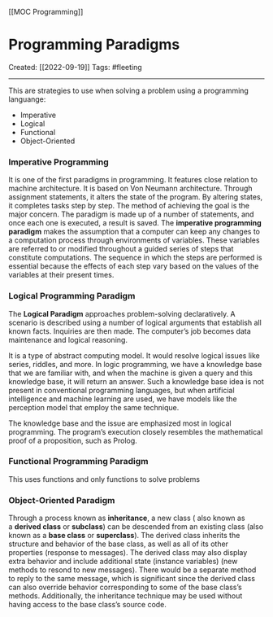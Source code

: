 [[MOC Programming]]

# Programming Paradigms
Created:  [[2022-09-19]]
Tags: #fleeting 

---
This are strategies to use when solving a problem using a programming languange:
- Imperative
- Logical
- Functional
- Object-Oriented

### Imperative Programming
It is one of the first paradigms in programming. It features close relation to machine architecture. It is based on Von Neumann architecture. Through assignment statements, it alters the state of the program. By altering states, it completes tasks step by step. The method of achieving the goal is the major concern. The paradigm is made up of a number of statements, and once each one is executed, a result is saved.
The **imperative programming paradigm** makes the assumption that a computer can keep any changes to a computation process through environments of variables. These variables are referred to or modified throughout a guided series of steps that constitute computations. The sequence in which the steps are performed is essential because the effects of each step vary based on the values of the variables at their present times.


### Logical Programming Paradigm
The **Logical Paradigm** approaches problem-solving declaratively. A scenario is described using a number of logical arguments that establish all known facts. Inquiries are then made. The computer’s job becomes data maintenance and logical reasoning.

It is a type of abstract computing model. It would resolve logical issues like series, riddles, and more. In logic programming, we have a knowledge base that we are familiar with, and when the machine is given a query and this knowledge base, it will return an answer. Such a knowledge base idea is not present in conventional programming languages, but when artificial intelligence and machine learning are used, we have models like the perception model that employ the same technique.

The knowledge base and the issue are emphasized most in logical programming. The program’s execution closely resembles the mathematical proof of a proposition, such as Prolog.

### Functional Programming Paradigm
This uses functions and only functions to solve problems


### Object-Oriented Paradigm
Through a process known as **inheritance**, a new class ( also known as a **derived class** or **subclass**) can be descended from an existing class (also known as a **base class** or **superclass**). The derived class inherits the structure and behavior of the base class, as well as all of its other properties (response to messages). The derived class may also display extra behavior and include additional state (instance variables) (new methods to resond to new messages). There would be a separate method to reply to the same message, which is significant since the derived class can also override behavior corresponding to some of the base class’s methods. Additionally, the inheritance technique may be used without having access to the base class’s source code.







